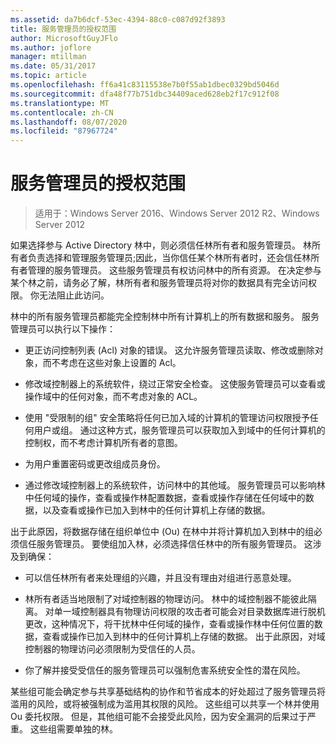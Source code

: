 ```yaml
---
ms.assetid: da7b6dcf-53ec-4394-88c0-c087d92f3893
title: 服务管理员的授权范围
author: MicrosoftGuyJFlo
ms.author: joflore
manager: mtillman
ms.date: 05/31/2017
ms.topic: article
ms.openlocfilehash: ff6a41c83115538e7b0f55ab1dbec0329bd5046d
ms.sourcegitcommit: dfa48f77b751dbc34409aced628eb2f17c912f08
ms.translationtype: MT
ms.contentlocale: zh-CN
ms.lasthandoff: 08/07/2020
ms.locfileid: "87967724"
---
```

# <a name="service-administrator-scope-of-authority"></a>服务管理员的授权范围

>适用于：Windows Server 2016、Windows Server 2012 R2、Windows Server 2012

如果选择参与 Active Directory 林中，则必须信任林所有者和服务管理员。 林所有者负责选择和管理服务管理员;因此，当你信任某个林所有者时，还会信任林所有者管理的服务管理员。 这些服务管理员有权访问林中的所有资源。 在决定参与某个林之前，请务必了解，林所有者和服务管理员将对你的数据具有完全访问权限。 你无法阻止此访问。

林中的所有服务管理员都能完全控制林中所有计算机上的所有数据和服务。 服务管理员可以执行以下操作：

-   更正访问控制列表 (Acl) 对象的错误。 这允许服务管理员读取、修改或删除对象，而不考虑在这些对象上设置的 Acl。

-   修改域控制器上的系统软件，绕过正常安全检查。 这使服务管理员可以查看或操作域中的任何对象，而不考虑对象的 ACL。

-   使用 "受限制的组" 安全策略将任何已加入域的计算机的管理访问权限授予任何用户或组。 通过这种方式，服务管理员可以获取加入到域中的任何计算机的控制权，而不考虑计算机所有者的意图。

-   为用户重置密码或更改组成员身份。

-   通过修改域控制器上的系统软件，访问林中的其他域。 服务管理员可以影响林中任何域的操作，查看或操作林配置数据，查看或操作存储在任何域中的数据，以及查看或操作已加入到林中的任何计算机上存储的数据。

出于此原因，将数据存储在组织单位中 (Ou) 在林中并将计算机加入到林中的组必须信任服务管理员。 要使组加入林，必须选择信任林中的所有服务管理员。 这涉及到确保：

-   可以信任林所有者来处理组的兴趣，并且没有理由对组进行恶意处理。

-   林所有者适当地限制了对域控制器的物理访问。 林中的域控制器不能彼此隔离。 对单一域控制器具有物理访问权限的攻击者可能会对目录数据库进行脱机更改，这种情况下，将干扰林中任何域的操作，查看或操作林中任何位置的数据，查看或操作已加入到林中的任何计算机上存储的数据。 出于此原因，对域控制器的物理访问必须限制为受信任的人员。

-   你了解并接受受信任的服务管理员可以强制危害系统安全性的潜在风险。

某些组可能会确定参与共享基础结构的协作和节省成本的好处超过了服务管理员将滥用的风险，或将被强制成为滥用其权限的风险。 这些组可以共享一个林并使用 Ou 委托权限。 但是，其他组可能不会接受此风险，因为安全漏洞的后果过于严重。 这些组需要单独的林。




